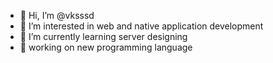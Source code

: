 - 👋 Hi, I’m @vksssd
- 👀 I’m interested in web and native application development
- 🌱 I’m currently learning server designing
- 🦾 working on new programming language 
<!---
vksssd/vksssd is a ✨ special ✨ repository because its `README.md` (this file) appears on your GitHub profile.
You can click the Preview link to take a look at your changes.
--->
